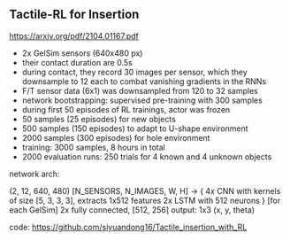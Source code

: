 
## Tactile-RL for Insertion
https://arxiv.org/pdf/2104.01167.pdf

* 2x GelSim sensors (640x480 px)
* their contact duration are 0.5s
* during contact, they record 30 images per sensor, which they downsample to 12 each to combat vanishing gradients in the RNNs
* F/T sensor data (6x1) was downsampled from 120 to 32 samples
* network bootstrapping: supervised pre-training with 300 samples
* during first 50 episodes of RL trainings, actor was frozen
* 50 samples (25 episodes) for new objects
* 500 samples (150 episodes) to adapt to U-shape environment
* 2000 samples (300 episodes) for hole environment
* training: 3000 samples, 8 hours in total
* 2000 evaluation runs: 250 trials for 4 known and 4 unknown objects

network arch: 

(2, 12, 640, 480) [N_SENSORS, N_IMAGES, W, H] -> {
    4x CNN with kernels of size [5, 3, 3, 3], extracts 1x512 features
    2x LSTM with 512 neurons
} [for each GelSim]
2x fully connected, [512, 256]
output: 1x3 (x, y, theta)

code: https://github.com/siyuandong16/Tactile_insertion_with_RL
